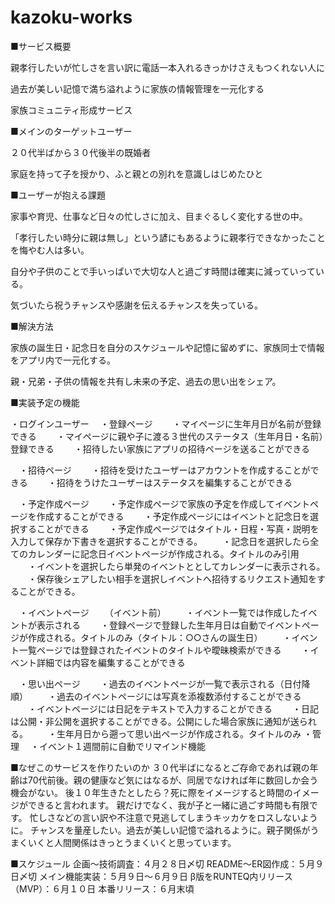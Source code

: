 # kazoku-works
■サービス概要

親孝行したいが忙しさを言い訳に電話一本入れるきっかけさえもつくれない人に

過去が美しい記憶で満ち溢れように家族の情報管理を一元化する

家族コミュニティ形成サービス

■メインのターゲットユーザー

２０代半ばから３０代後半の既婚者

家庭を持って子を授かり、ふと親との別れを意識しはじめたひと

■ユーザーが抱える課題

家事や育児、仕事など日々の忙しさに加え、目まぐるしく変化する世の中。

「孝行したい時分に親は無し」という諺にもあるように親孝行できなかったことを悔やむ人は多い。

自分や子供のことで手いっぱいで大切な人と過ごす時間は確実に減っていっている。

気づいたら祝うチャンスや感謝を伝えるチャンスを失っている。

■解決方法

家族の誕生日・記念日を自分のスケジュールや記憶に留めずに、家族同士で情報をアプリ内で一元化する。

親・兄弟・子供の情報を共有し未来の予定、過去の思い出をシェア。

■実装予定の機能

・ログインユーザー
　・登録ページ
　　・マイページに生年月日が名前が登録できる
　　・マイページに親や子に渡る３世代のステータス（生年月日・名前）登録できる
　　・招待したい家族にアプリの招待ページを送ることができる

　・招待ページ
　　・招待を受けたユーザーはアカウントを作成することができる
　　・招待をうけたユーザーはステータスを編集することができる

　・予定作成ページ
　　・予定作成ページで家族の予定を作成してイベントページを作成することができる
　　・予定作成ページにはイベントと記念日を選択することができる
　　・予定作成ページではタイトル・日程・写真・説明を入力して保存か下書きを選択することができる。
　　・記念日を選択したら全てのカレンダーに記念日イベントページが作成される。タイトルのみ引用
　　・イベントを選択したら単発のイベントととしてカレンダーに表示される。
　　・保存後シェアしたい相手を選択しイベントへ招待するリクエスト通知をすることができる。

　・イベントページ
　　（イベント前）
　　・イベント一覧では作成したイベントが表示される
　　・登録ページで登録した生年月日は自動でイベントページが作成される。タイトルのみ（タイトル：○○さんの誕生日）
　　・イベント一覧ページでは登録されたイベントのタイトルや曖昧検索ができる
　　・イベント詳細では内容を編集することができる

　・思い出ページ
　　・過去のイベントページが一覧で表示される（日付降順）
　　・過去のイベントページには写真を添複数添付することができる
　　・イベントページには日記をテキストで入力することができる
　　・日記は公開・非公開を選択することができる。公開にした場合家族に通知が送られる。
　　・生年月日から遡って思い出ページが作成される。タイトルのみ
・管理
　・イベント１週間前に自動でリマインド機能

■なぜこのサービスを作りたいのか
３０代半ばになるとご存命であれば親の年齢は70代前後。親の健康など気にはなるが、同居でなければ年に数回しか会う機会がない。
後１０年生きたとしたら？死に際をイメージすると時間のイメージができると言われます。
親だけでなく、我が子と一緒に過ごす時間も有限です。
忙しさなどの言い訳や不注意で見逃してしまうキッカケをロスしないように。
チャンスを量産したい。過去が美しい記憶で溢れるように。親子関係がうまくいくと人間関係はきっとうまくいくと思っています。

■スケジュール
企画〜技術調査：４月２８日〆切
README〜ER図作成：５月９日〆切
メイン機能実装：５月９日〜６月９日
β版をRUNTEQ内リリース（MVP）：６月１０日
本番リリース：６月末頃








